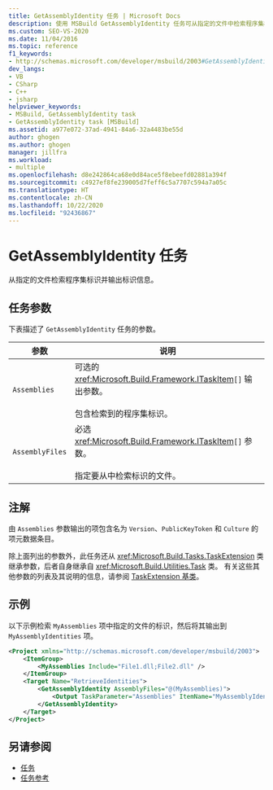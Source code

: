 ```yaml
---
title: GetAssemblyIdentity 任务 | Microsoft Docs
description: 使用 MSBuild GetAssemblyIdentity 任务可从指定的文件中检索程序集标识并输出标识信息。
ms.custom: SEO-VS-2020
ms.date: 11/04/2016
ms.topic: reference
f1_keywords:
- http://schemas.microsoft.com/developer/msbuild/2003#GetAssemblyIdentity
dev_langs:
- VB
- CSharp
- C++
- jsharp
helpviewer_keywords:
- MSBuild, GetAssemblyIdentity task
- GetAssemblyIdentity task [MSBuild]
ms.assetid: a977e072-37ad-4941-84a6-32a4483be55d
author: ghogen
ms.author: ghogen
manager: jillfra
ms.workload:
- multiple
ms.openlocfilehash: d8e242864ca68e0d84ace5f8ebeefd02881a394f
ms.sourcegitcommit: c4927ef8fe239005d7feff6c5a7707c594a7a05c
ms.translationtype: HT
ms.contentlocale: zh-CN
ms.lasthandoff: 10/22/2020
ms.locfileid: "92436867"
---
```

# <a name="getassemblyidentity-task"></a>GetAssemblyIdentity 任务

从指定的文件检索程序集标识并输出标识信息。

## <a name="task-parameters"></a>任务参数

下表描述了 `GetAssemblyIdentity` 任务的参数。

|参数|说明|
|---------------|-----------------|
|`Assemblies`|可选的 <xref:Microsoft.Build.Framework.ITaskItem>`[]` 输出参数。<br /><br /> 包含检索到的程序集标识。|
|`AssemblyFiles`|必选 <xref:Microsoft.Build.Framework.ITaskItem>`[]` 参数。<br /><br /> 指定要从中检索标识的文件。|

## <a name="remarks"></a>注解

由 `Assemblies` 参数输出的项包含名为 `Version`、`PublicKeyToken` 和 `Culture` 的项元数据条目。

除上面列出的参数外，此任务还从 <xref:Microsoft.Build.Tasks.TaskExtension> 类继承参数，后者自身继承自 <xref:Microsoft.Build.Utilities.Task> 类。 有关这些其他参数的列表及其说明的信息，请参阅 [TaskExtension 基类](../msbuild/taskextension-base-class.md)。

## <a name="example"></a>示例

以下示例检索 `MyAssemblies` 项中指定的文件的标识，然后将其输出到 `MyAssemblyIdentities` 项。

```xml
<Project xmlns="http://schemas.microsoft.com/developer/msbuild/2003">
    <ItemGroup>
        <MyAssemblies Include="File1.dll;File2.dll" />
    </ItemGroup>
    <Target Name="RetrieveIdentities">
        <GetAssemblyIdentity AssemblyFiles="@(MyAssemblies)">
            <Output TaskParameter="Assemblies" ItemName="MyAssemblyIdentities" />
        </GetAssemblyIdentity>
    </Target>
</Project>
```

## <a name="see-also"></a>另请参阅

- [任务](../msbuild/msbuild-tasks.md)
- [任务参考](../msbuild/msbuild-task-reference.md)
